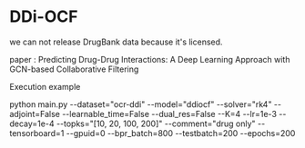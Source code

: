 # DDi-OCF
we can not release DrugBank data because it's licensed.

paper : Predicting Drug-Drug Interactions: A Deep Learning Approach with GCN-based Collaborative Filtering

Execution example

python main.py --dataset="ocr-ddi" --model="ddiocf" --solver="rk4" --adjoint=False --learnable_time=False --dual_res=False --K=4 --lr=1e-3 --decay=1e-4 --topks="[10, 20, 100, 200]" --comment="drug only" --tensorboard=1 --gpuid=0 --bpr_batch=800 --testbatch=200 --epochs=200



